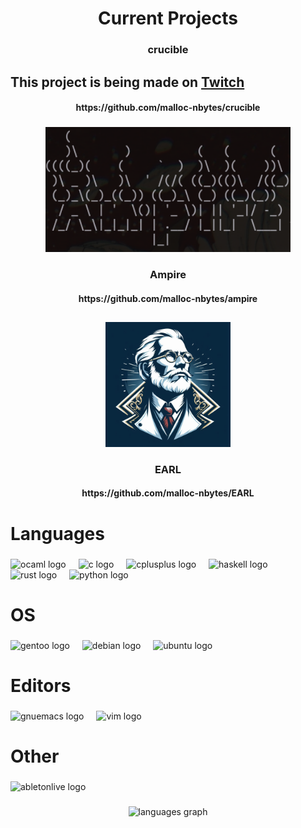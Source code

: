 <h1 align="center">Current Projects</h1>

###

<h3 align="center">crucible</h3>

<h2>This project is being made on <span><a href='https://www.twitch.tv/malloc_nbytes'>Twitch</a></span></h2>

<h4 align="center">https://github.com/malloc-nbytes/crucible</h4>

###

<div align="center">
  <img height="200" src="https://raw.githubusercontent.com/malloc-nbytes/ampire/main/assets/logo.png"  />
</div>

<h3 align="center">Ampire</h3>

<h4 align="center">https://github.com/malloc-nbytes/ampire</h4>

<h2></h2>

<!---
<div align="center">
 <img height="200" src="https://raw.githubusercontent.com/malloc-nbytes/Score/main/imgs/score-logo.jpg"  />
</div>

-->

###


###

<div align="center">
  <img height="200" src="https://raw.githubusercontent.com/malloc-nbytes/EARL/main/misc/earl-logo.jpg"  />
</div>

<h3 align="center">EARL</h3>

<h4 align="center">https://github.com/malloc-nbytes/EARL</h4>

<h2></h2>

<!---
<div align="center">
 <img height="200" src="https://raw.githubusercontent.com/malloc-nbytes/Score/main/imgs/score-logo.jpg"  />
</div>

-->

###

<h1 align="left">Languages</h1>

###

<div align="left">
  <img src="https://img.shields.io/badge/OCaml-EC6813?logo=ocaml&logoColor=black&style=for-the-badge" height="40" alt="ocaml logo"  />
  <img width="12" />
  <img src="https://img.shields.io/badge/C-A8B9CC?logo=c&logoColor=black&style=for-the-badge" height="40" alt="c logo"  />
  <img width="12" />
  <img src="https://img.shields.io/badge/C++-00599C?logo=cplusplus&logoColor=white&style=for-the-badge" height="40" alt="cplusplus logo"  />
  <img width="12" />
  <img src="https://img.shields.io/badge/Haskell-5D4F85?logo=haskell&logoColor=white&style=for-the-badge" height="40" alt="haskell logo"  />
  <img width="12" />
  <img src="https://img.shields.io/badge/Rust-000000?logo=rust&logoColor=white&style=for-the-badge" height="40" alt="rust logo"  />
  <img width="12" />
  <img src="https://img.shields.io/badge/Python-3776AB?logo=python&logoColor=white&style=for-the-badge" height="40" alt="python logo"  />
</div>

###

<h1 align="left">OS</h1>

###

<div align="left">
  <img src="https://img.shields.io/badge/Gentoo-54487A?logo=gentoo&logoColor=white&style=for-the-badge" height="40" alt="gentoo logo"  />
  <img width="12" />
  <img src="https://img.shields.io/badge/Debian-A81D33?logo=debian&logoColor=white&style=for-the-badge" height="40" alt="debian logo"  />
  <img width="12" />
  <img src="https://img.shields.io/badge/Ubuntu-E95420?logo=ubuntu&logoColor=white&style=for-the-badge" height="40" alt="ubuntu logo"  />
</div>

###

<h1 align="left">Editors</h1>

###

<div align="left">
  <img src="https://img.shields.io/badge/GNU Emacs-7F5AB6?logo=gnuemacs&logoColor=white&style=for-the-badge" height="40" alt="gnuemacs logo"  />
  <img width="12" />
  <img src="https://img.shields.io/badge/Vim-019733?logo=vim&logoColor=white&style=for-the-badge" height="40" alt="vim logo"  />
</div>

###

<h1 align="left">Other</h1>

###

<div align="left">
  <img src="https://img.shields.io/badge/Ableton Live-000000?logo=abletonlive&logoColor=white&style=for-the-badge" height="40" alt="abletonlive logo"  />
</div>

###

<div align="center">
  <img src="https://github-readme-stats.vercel.app/api/top-langs?username=malloc-nbytes&locale=en&hide_title=false&layout=compact&card_width=320&langs_count=5&theme=dracula&hide_border=false&order=2" height="150" alt="languages graph"  />
</div>

###
